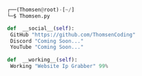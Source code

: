 <!-- <p align=center><img width=90% src="banner.gif"></img></p> -->
















```python
┌──(Thomsen@root)-[~/]
└─$ Thomsen.py

def  __social__(self):
 GitHub "https://github.com/ThomsenCoding"
 Discord "Coming Soon..."
 YouTube "Coming Soon..."
  
def  __working__(self):
 Working "Website Ip Grabber" 99%
```
